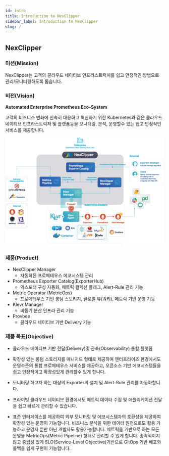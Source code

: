 ```yaml
---
id: intro
title: Introduction to NexClipper
sidebar_label: Introduction to NexClipper
slug: /
---
```


## NexClipper

### 미션(Mission)

NexClipper는 고객의 클라우드 네이티브 인프라스트럭처를 쉽고 안정적인 방법으로 관리/모니터링하도록 돕습니다.

### 비전(Vision)

**Automated Enterprise Prometheus Eco-System**

고객의 비즈니스 변화에 신속히 대응하고 혁신하기 위한 Kubernetes와 같은 클라우드 네이티브 인프라스트럭처 및 플랫폼등을 모니터링, 분석, 운영할수 있는 쉽고 안정적인 서비스를 제공합니다.


![img](../static/img/architecture_outline_layer.png)

### 제품(Product)

* NexClipper Manager
  * 자동화된 프로메테우스 에코시스템 관리 
* Prometheus Exporter Catalog(ExporterHub)
  * 익스포터 구성 자동화, 메트릭 컬렉션 플래그, Alert-Rule 관리 기능
* Metric Operator (MetricOps)
  * 프로메테우스 기반 롱텀 스토리지, 글로벌 뷰(쿼리), 메트릭 기반 운영 기능
* Klevr Manager
  * 비동기 분산 인프라 관리 기능
* Provbee
  * 클라우드 네이티브 기반 Delivery 기능

### 제품 목표(Objective)
* 클라우드 네이티브 기반 전달(Delivery)및 관측(Observability) 통합 플랫폼

* 확장성 있는 롱텀 스토리지를 매니지드 형태로 제공하여 엔터프라이즈 환경에서도 운영수준의 통합 프로메테우스 서비스를 제공하고, 오픈소스 기반 에코시스템들을 쉽고 안정적이고 확장성있게 관리할수 있게 합니다.
* 모니터링 하고자 하는 대상의 Exporter의 설치 및 Alert-Rule 관리를 자동화합니다.
* 프라이빗 클라우드 네이티브 환경에서도 메트릭 데이터 수집 및 애플리케이션 전달을 쉽고 빠르게 관리할 수 있습니다.
* 표준 인터페이스를 제공하여 외부 모니터링 및 에코시스템과의 호환성을 제공하여 확장성 있는 운영이 가능합니다. 비즈니스 분석을 위한 데이터 원천으로도 활용 가능하고 운영자 뿐만 아닌 개발자도 활용가능합니다. 메트릭을 기반으로 하는 모든 운영을 MetricOps(Metric Pipeline) 형태로 관리할 수 있게 합니다. 종속적이지 않고 중립성 있게 SLO(Service-Level Objective)기반으로 GitOps 기반 배포와 롤백을 쉽게 구현이 가능합니다. 